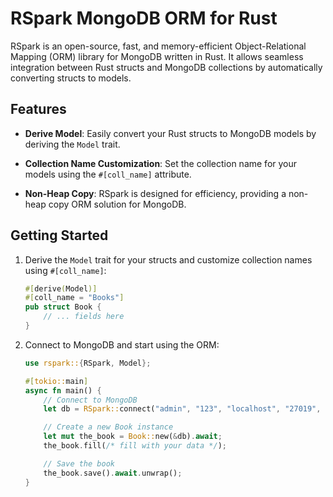 # RSpark MongoDB ORM for Rust

RSpark is an open-source, fast, and memory-efficient Object-Relational Mapping (ORM) library for MongoDB written in Rust. It allows seamless integration between Rust structs and MongoDB collections by automatically converting structs to models.

## Features

- **Derive Model**: Easily convert your Rust structs to MongoDB models by deriving the `Model` trait.

- **Collection Name Customization**: Set the collection name for your models using the `#[coll_name]` attribute.

- **Non-Heap Copy**: RSpark is designed for efficiency, providing a non-heap copy ORM solution for MongoDB.

## Getting Started


1. Derive the `Model` trait for your structs and customize collection names using `#[coll_name]`:

    ```rust
    #[derive(Model)]
    #[coll_name = "Books"]
    pub struct Book {
        // ... fields here
    }
    ```

2. Connect to MongoDB and start using the ORM:

    ```rust
    use rspark::{RSpark, Model};

    #[tokio::main]
    async fn main() {
        // Connect to MongoDB
        let db = RSpark::connect("admin", "123", "localhost", "27019", "main_db").await;

        // Create a new Book instance
        let mut the_book = Book::new(&db).await;
        the_book.fill(/* fill with your data */);

        // Save the book
        the_book.save().await.unwrap();
    }
    ```

